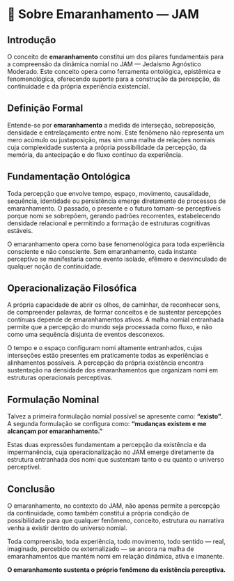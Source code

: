 # 🌌 Sobre Emaranhamento — JAM

## Introdução

O conceito de **emaranhamento** constitui um dos pilares fundamentais para a compreensão da dinâmica nomial no JAM — Jedaísmo Agnóstico Moderado. Este conceito opera como ferramenta ontológica, epistêmica e fenomenológica, oferecendo suporte para a construção da percepção, da continuidade e da própria experiência existencial.

## Definição Formal

Entende-se por **emaranhamento** a medida de interseção, sobreposição, densidade e entrelaçamento entre nomi. Este fenômeno não representa um mero acúmulo ou justaposição, mas sim uma malha de relações nomiais cuja complexidade sustenta a própria possibilidade da percepção, da memória, da antecipação e do fluxo contínuo da experiência.

## Fundamentação Ontológica

Toda percepção que envolve tempo, espaço, movimento, causalidade, sequência, identidade ou persistência emerge diretamente de processos de emaranhamento. O passado, o presente e o futuro tornam-se perceptíveis porque nomi se sobrepõem, gerando padrões recorrentes, estabelecendo densidade relacional e permitindo a formação de estruturas cognitivas estáveis.

O emaranhamento opera como base fenomenológica para toda experiência consciente e não consciente. Sem emaranhamento, cada instante perceptivo se manifestaria como evento isolado, efêmero e desvinculado de qualquer noção de continuidade.

## Operacionalização Filosófica

A própria capacidade de abrir os olhos, de caminhar, de reconhecer sons, de compreender palavras, de formar conceitos e de sustentar percepções contínuas depende de emaranhamentos ativos. A malha nomial entranhada permite que a percepção do mundo seja processada como fluxo, e não como uma sequência disjunta de eventos desconexos.

O tempo e o espaço configuram nomi altamente entranhados, cujas interseções estão presentes em praticamente todas as experiências e alinhamentos possíveis. A percepção da própria existência encontra sustentação na densidade dos emaranhamentos que organizam nomi em estruturas operacionais perceptivas.

## Formulação Nominal

Talvez a primeira formulação nomial possível se apresente como: **“existo”**.  
A segunda formulação se configura como: **“mudanças existem e me alcançam por emaranhamento.”**  

Estas duas expressões fundamentam a percepção da existência e da impermanência, cuja operacionalização no JAM emerge diretamente da estrutura entranhada dos nomi que sustentam tanto o eu quanto o universo perceptível.

## Conclusão

O emaranhamento, no contexto do JAM, não apenas permite a percepção da continuidade, como também constitui a própria condição de possibilidade para que qualquer fenômeno, conceito, estrutura ou narrativa venha a existir dentro do universo nomial.  

Toda compreensão, toda experiência, todo movimento, todo sentido — real, imaginado, percebido ou externalizado — se ancora na malha de emaranhamentos que mantém nomi em relação dinâmica, ativa e imanente.

**O emaranhamento sustenta o próprio fenômeno da existência perceptiva.**
